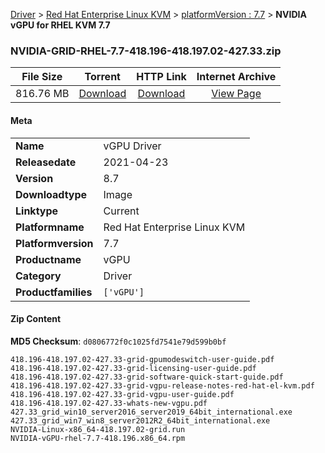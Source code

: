 
[Driver](/README.md)  >  [Red Hat Enterprise Linux KVM](/index/Driver/Red_Hat_Enterprise_Linux_KVM.md)  >  [platformVersion : 7.7](/index/Driver/Red_Hat_Enterprise_Linux_KVM/7.7.md)  >  **NVIDIA vGPU for RHEL KVM 7.7**


### NVIDIA-GRID-RHEL-7.7-418.196-418.197.02-427.33.zip

| **File Size** | **Torrent**  | **HTTP Link** | **Internet Archive** |
|:-------------:|:------------:|:-------------:|:--------------------:|
| 816.76 MB |  [Download](https://archive.org/download/nvgpu_NVIDIA-GRID-RHEL-7.7-418.196-418.197.02-427.33.zip/nvgpu_NVIDIA-GRID-RHEL-7.7-418.196-418.197.02-427.33.zip_archive.torrent)       | [Download](https://archive.org/compress/nvgpu_NVIDIA-GRID-RHEL-7.7-418.196-418.197.02-427.33.zip) | [View Page](https://archive.org/details/nvgpu_NVIDIA-GRID-RHEL-7.7-418.196-418.197.02-427.33.zip)       |

#### Meta

<table>
<tr><td><strong>Name</strong></td><td>vGPU Driver</td></tr>
<tr><td><strong>Releasedate</strong></td><td>2021-04-23</td></tr>
<tr><td><strong>Version</strong></td><td>8.7</td></tr>
<tr><td><strong>Downloadtype</strong></td><td>Image</td></tr>
<tr><td><strong>Linktype</strong></td><td>Current</td></tr>
<tr><td><strong>Platformname</strong></td><td>Red Hat Enterprise Linux KVM</td></tr>
<tr><td><strong>Platformversion</strong></td><td>7.7</td></tr>
<tr><td><strong>Productname</strong></td><td>vGPU</td></tr>
<tr><td><strong>Category</strong></td><td>Driver</td></tr>
<tr><td><strong>Productfamilies</strong></td><td><code>['vGPU']</code></td></tr>
</table>

#### Zip Content

**MD5 Checksum**: `d0806772f0c1025fd7541e79d599b0bf`

```text
418.196-418.197.02-427.33-grid-gpumodeswitch-user-guide.pdf
418.196-418.197.02-427.33-grid-licensing-user-guide.pdf
418.196-418.197.02-427.33-grid-software-quick-start-guide.pdf
418.196-418.197.02-427.33-grid-vgpu-release-notes-red-hat-el-kvm.pdf
418.196-418.197.02-427.33-grid-vgpu-user-guide.pdf
418.196-418.197.02-427.33-whats-new-vgpu.pdf
427.33_grid_win10_server2016_server2019_64bit_international.exe
427.33_grid_win7_win8_server2012R2_64bit_international.exe
NVIDIA-Linux-x86_64-418.197.02-grid.run
NVIDIA-vGPU-rhel-7.7-418.196.x86_64.rpm
```